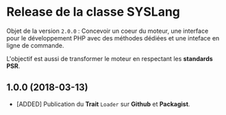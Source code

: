 # Release de la classe SYSLang

Objet de la version ``2.0.0`` : Concevoir un coeur du moteur, une interface pour le développement PHP avec des méthodes dédiées et une inteface en ligne de commande.

L'objectif est aussi de transformer le moteur en respectant les **standards PSR**.


## 1.0.0 (2018-03-13)

- [ADDED] Publication du **Trait** ``Loader`` sur **Github** et **Packagist**.





[!ADDED]:#
[!FIXED]:#
[!CHANGED]:#
[!REMOVED]:#
[!SECURITY]:#
[!DEPRECATED]:#
[!OTHER]:#
[!BUGFIX]:#

